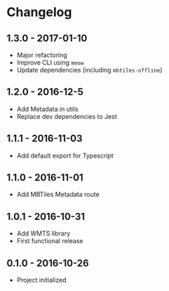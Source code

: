 
# Changelog

## 1.3.0 - 2017-01-10

- Major refactoring
- Improve CLI using `meow`
- Update dependencies (including `mbtiles-offline`)

## 1.2.0 - 2016-12-5

- Add Metadata in utils
- Replace dev dependencies to Jest

## 1.1.1 - 2016-11-03

- Add default export for Typescript

## 1.1.0 - 2016-11-01

- Add MBTiles Metadata route

## 1.0.1 - 2016-10-31

- Add WMTS library
- First functional release

## 0.1.0 - 2016-10-26

- Project initialized

